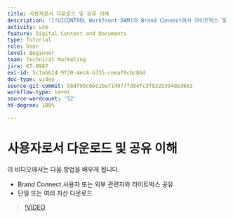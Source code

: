 ```yaml
---
title: 사용자로서 다운로드 및 공유 이해
description: '[!UICONTROL Workfront DAM]의 Brand Connect에서 라이트박스 및 자산을 다운로드하고 공유하는 방법을 알아봅니다.'
activity: use
feature: Digital Content and Documents
type: Tutorial
role: User
level: Beginner
team: Technical Marketing
jira: KT-8987
exl-id: 5c1ab624-9f20-4ec4-b335-ceeaf9cbc86d
doc-type: video
source-git-commit: bbdf99c6bc1be714077fd94fc3f8325394de36b3
workflow-type: tm+mt
source-wordcount: '52'
ht-degree: 100%

---
```


# 사용자로서 다운로드 및 공유 이해

이 비디오에서는 다음 방법을 배우게 됩니다.

* Brand Connect 사용자 또는 외부 관련자와 라이트박스 공유
* 단일 또는 여러 자산 다운로드

>[!VIDEO](https://video.tv.adobe.com/v/3414458/?quality=12&learn=on&enablevpops=1&captions=kor)
